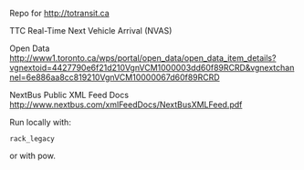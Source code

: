 Repo for http://totransit.ca

TTC Real-Time Next Vehicle Arrival (NVAS)

Open Data
http://www1.toronto.ca/wps/portal/open_data/open_data_item_details?vgnextoid=4427790e6f21d210VgnVCM1000003dd60f89RCRD&vgnextchannel=6e886aa8cc819210VgnVCM10000067d60f89RCRD

NextBus Public XML Feed Docs
http://www.nextbus.com/xmlFeedDocs/NextBusXMLFeed.pdf

Run locally with:

    rack_legacy

or with pow.
